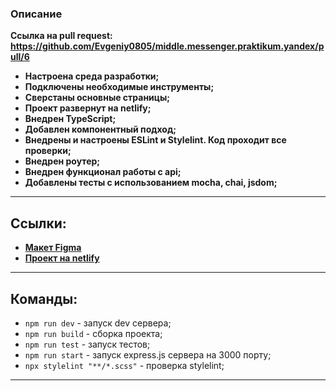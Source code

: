 
### Описание
**Ссылка на pull request: https://github.com/Evgeniy0805/middle.messenger.praktikum.yandex/pull/6**

- **Настроена среда разработки;**
- **Подключены необходимые инструменты;**
- **Сверстаны основные страницы;**
- **Проект развернут на netlify;**
- **Внедрен TypeScript;**
- **Добавлен компонентный подход;**
- **Внедрены и настроены ESLint и Stylelint. Код проходит все проверки;**
- **Внедрен роутер;**
- **Внедрен функционал работы с api;**
- **Добавлены тесты с использованием mocha, chai, jsdom;**

---

## Ссылки:
- **[Макет Figma](https://www.figma.com/file/nWqRXj2Y0DQMlILIXWWhxk/web_messenger)**
- **[Проект на netlify](https://deploy--genuine-puffpuff-ab7d3c.netlify.app/)**

---

## Команды:

- `npm run dev` - запуск dev сервера;
- `npm run build` - сборка проекта;
- `npm run test` - запуск тестов;
- `npm run start` - запуск express.js сервера на 3000 порту;
- `npx stylelint "**/*.scss"` - проверка stylelint;

---

